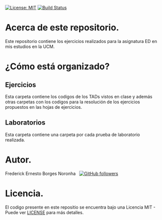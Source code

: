 [![License: MIT](https://img.shields.io/github/license/frederickbor/ED)](LICENSE)
[![Build Status](https://travis-ci.com/FrederickBor/ED.svg?branch=master)](https://travis-ci.com/FrederickBor/ED)

# Acerca de este repositorio.

Este repositorio contiene los ejercicios realizados para 
la asignatura ED en mis estudios en la UCM.

# ¿Cómo está organizado?

## Ejercicios

Esta carpeta contiene los codigos de los TADs vistos 
en clase y además otras carpetas con los codigos 
para la resolución de los ejercicios propuestos en 
las hojas de ejercicios.

## Laboratorios

Esta carpeta contiene una carpeta por cada prueba de 
laboratorio realizada.

# Autor.

Frederick Ernesto Borges Noronha &nbsp; [![GitHub followers](https://img.shields.io/github/followers/FrederickBor?label=%40FrederickBor&style=social)](https://github.com/FrederickBor)

# Licencia.

El codigo presente en este repositio se encuentra bajo 
una Licencia MIT - Puede ver [LICENSE](LICENSE) para más 
detalles.